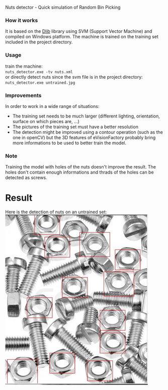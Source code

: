 Nuts detector - Quick simulation of Random Bin Picking

### How it works
It is based on the [Dlib](http://dlib.net/) library using SVM (Support Vector Machine) and compiled on Windows platform.
The machine is trained on the training set included in the project directory.

### Usage
train the machine:  
`nuts_detector.exe -tv nuts.xml`   
or directly detect nuts since the svm file is in the project directory:  
`nuts_detector.exe untrained.jpg`

### Improvements
In order to work in a wide range of situations:  
* The training set needs to be much larger (different lighting, orientation, surface on which pieces are, ...)  
* The pictures of the training set must have a better resolution  
* The detection might be improved using a contour operation (such as the one in openCV) but the 3D features of eVisionFactory probably bring more informations to be used to better train the model.

### Note
Training the model with holes of the nuts doesn't improve the result. The holes don't contain enough informations and thrads of the holes can be detected as screws.

# Result
Here is the detection of nuts on an untrained set:  
![alt tag](result/untrained_result.jpg)